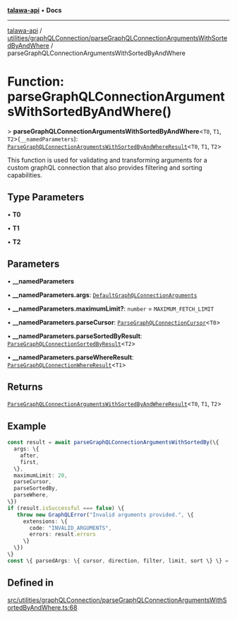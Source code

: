 [**talawa-api**](../../../../README.md) • **Docs**

***

[talawa-api](../../../../modules.md) / [utilities/graphQLConnection/parseGraphQLConnectionArgumentsWithSortedByAndWhere](../README.md) / parseGraphQLConnectionArgumentsWithSortedByAndWhere

# Function: parseGraphQLConnectionArgumentsWithSortedByAndWhere()

\> **parseGraphQLConnectionArgumentsWithSortedByAndWhere**\<`T0`, `T1`, `T2`\>(`__namedParameters`): [`ParseGraphQLConnectionArgumentsWithSortedByAndWhereResult`](../type-aliases/ParseGraphQLConnectionArgumentsWithSortedByAndWhereResult.md)\<`T0`, `T1`, `T2`\>

This function is used for validating and transforming arguments for a custom graphQL
connection that also provides filtering and sorting capabilities.

## Type Parameters

• **T0**

• **T1**

• **T2**

## Parameters

• **\_\_namedParameters**

• **\_\_namedParameters.args**: [`DefaultGraphQLConnectionArguments`](../../type-aliases/DefaultGraphQLConnectionArguments.md)

• **\_\_namedParameters.maximumLimit?**: `number` = `MAXIMUM_FETCH_LIMIT`

• **\_\_namedParameters.parseCursor**: [`ParseGraphQLConnectionCursor`](../../parseGraphQLConnectionArguments/type-aliases/ParseGraphQLConnectionCursor.md)\<`T0`\>

• **\_\_namedParameters.parseSortedByResult**: [`ParseGraphQLConnectionSortedByResult`](../../parseGraphQLConnectionArgumentsWithSortedBy/type-aliases/ParseGraphQLConnectionSortedByResult.md)\<`T2`\>

• **\_\_namedParameters.parseWhereResult**: [`ParseGraphQLConnectionWhereResult`](../../parseGraphQLConnectionArgumentsWithWhere/type-aliases/ParseGraphQLConnectionWhereResult.md)\<`T1`\>

## Returns

[`ParseGraphQLConnectionArgumentsWithSortedByAndWhereResult`](../type-aliases/ParseGraphQLConnectionArgumentsWithSortedByAndWhereResult.md)\<`T0`, `T1`, `T2`\>

## Example

```ts
const result = await parseGraphQLConnectionArgumentsWithSortedBy(\{
  args: \{
    after,
    first,
  \},
  maximumLimit: 20,
  parseCursor,
  parseSortedBy,
  parseWhere,
\})
if (result.isSuccessful === false) \{
   throw new GraphQLError("Invalid arguments provided.", \{
     extensions: \{
       code: "INVALID_ARGUMENTS",
       errors: result.errors
     \}
  \})
\}
const \{ parsedArgs: \{ cursor, direction, filter, limit, sort \} \} = result;
```

## Defined in

[src/utilities/graphQLConnection/parseGraphQLConnectionArgumentsWithSortedByAndWhere.ts:68](https://github.com/PalisadoesFoundation/talawa-api/blob/2f8fb6988cd34004fbbf76550c8eef691b861a19/src/utilities/graphQLConnection/parseGraphQLConnectionArgumentsWithSortedByAndWhere.ts#L68)
